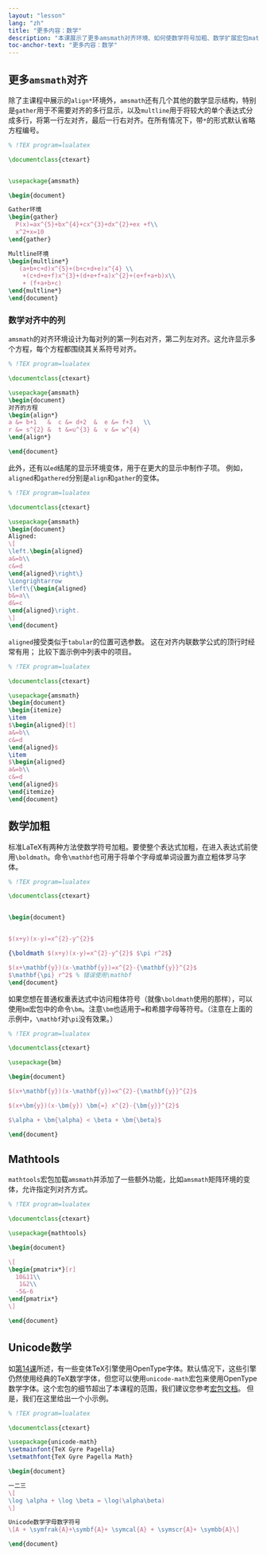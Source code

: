 ```yaml
---
layout: "lesson"
lang: "zh"
title: "更多内容：数学"
description: "本课展示了更多amsmath对齐环境、如何使数学符号加粗、数学扩展宏包mathtools，以及在数学中使用Unicode输入。"
toc-anchor-text: "更多内容：数学"
---
```


## 更多`amsmath`对齐

除了主课程中展示的`align*`环境外，`amsmath`还有几个其他的数学显示结构，特别是`gather`用于不需要对齐的多行显示，以及`multline`用于将较大的单个表达式分成多行，将第一行左对齐，最后一行右对齐。在所有情况下，带`*`的形式默认省略方程编号。

```latex
% !TEX program=lualatex

\documentclass{ctexart}


\usepackage{amsmath}

\begin{document}

Gather环境
\begin{gather}
  P(x)=ax^{5}+bx^{4}+cx^{3}+dx^{2}+ex +f\\
  x^2+x=10
\end{gather}

Multline环境
\begin{multline*}
   (a+b+c+d)x^{5}+(b+c+d+e)x^{4} \\
    +(c+d+e+f)x^{3}+(d+e+f+a)x^{2}+(e+f+a+b)x\\
    + (f+a+b+c)
\end{multline*}
\end{document}
```

### 数学对齐中的列

`amsmath`的对齐环境设计为每对列的第一列右对齐，第二列左对齐。这允许显示多个方程，每个方程都围绕其关系符号对齐。

```latex
% !TEX program=lualatex

\documentclass{ctexart}

\usepackage{amsmath}
\begin{document}
对齐的方程
\begin{align*}
a &= b+1   &  c &= d+2  &  e &= f+3   \\
r &= s^{2} &  t &=u^{3} &  v &= w^{4}
\end{align*}

\end{document}
```

此外，还有以`ed`结尾的显示环境变体，用于在更大的显示中制作子项。
例如，`aligned`和`gathered`分别是`align`和`gather`的变体。

```latex
% !TEX program=lualatex

\documentclass{ctexart}

\usepackage{amsmath}
\begin{document}
Aligned:
\[
\left.\begin{aligned}
a&=b\\
c&=d
\end{aligned}\right\}
\Longrightarrow
\left\{\begin{aligned}
b&=a\\
d&=c
\end{aligned}\right.
\]
\end{document}
```

`aligned`接受类似于`tabular`的位置可选参数。
这在对齐内联数学公式的顶行时经常有用；
比较下面示例中列表中的项目。

```latex
% !TEX program=lualatex

\documentclass{ctexart}

\usepackage{amsmath}
\begin{document}
\begin{itemize}
\item 
$\begin{aligned}[t]
a&=b\\
c&=d
\end{aligned}$
\item 
$\begin{aligned}
a&=b\\
c&=d
\end{aligned}$
\end{itemize}
\end{document}
```

## 数学加粗
标准LaTeX有两种方法使数学符号加粗。要使整个表达式加粗，在进入表达式前使用`\boldmath`。命令`\mathbf`也可用于将单个字母或单词设置为直立粗体罗马字体。

```latex
% !TEX program=lualatex

\documentclass{ctexart}


\begin{document}


$(x+y)(x-y)=x^{2}-y^{2}$

{\boldmath $(x+y)(x-y)=x^{2}-y^{2}$ $\pi r^2$}

$(x+\mathbf{y})(x-\mathbf{y})=x^{2}-{\mathbf{y}}^{2}$
$\mathbf{\pi} r^2$ % 错误使用\mathbf
\end{document}
```

如果您想在普通权重表达式中访问粗体符号（就像`\boldmath`使用的那样），可以使用`bm`宏包中的命令`\bm`。注意`\bm`也适用于`=`和希腊字母等符号。（注意在上面的示例中，`\mathbf`对`\pi`没有效果。）

```latex
% !TEX program=lualatex

\documentclass{ctexart}

\usepackage{bm}

\begin{document}

$(x+\mathbf{y})(x-\mathbf{y})=x^{2}-{\mathbf{y}}^{2}$

$(x+\bm{y})(x-\bm{y}) \bm{=} x^{2}-{\bm{y}}^{2}$

$\alpha + \bm{\alpha} < \beta + \bm{\beta}$

\end{document}
```

## Mathtools
`mathtools`宏包加载`amsmath`并添加了一些额外功能，比如`amsmath`矩阵环境的变体，允许指定列对齐方式。
```latex
% !TEX program=lualatex

\documentclass{ctexart}

\usepackage{mathtools}

\begin{document}

\[
\begin{pmatrix*}[r]
  10&11\\
   1&2\\
  -5&-6
\end{pmatrix*}
\]

\end{document}
```

## Unicode数学

如[第14课](lesson-14)所述，有一些变体TeX引擎使用OpenType字体。默认情况下，这些引擎仍然使用经典的TeX数学字体，但您可以使用`unicode-math`宏包来使用OpenType数学字体。这个宏包的细节超出了本课程的范围，我们建议您参考[宏包文档](https://texdoc.org/pkg/unicode-math)。
但是，我们在这里给出一个小示例。

```latex
% !TEX program=lualatex

\documentclass{ctexart}

\usepackage{unicode-math}
\setmainfont{TeX Gyre Pagella}
\setmathfont{TeX Gyre Pagella Math}

\begin{document}

一二三
\[
\log \alpha + \log \beta = \log(\alpha\beta)
\]

Unicode数学字母数字符号
\[A + \symfrak{A}+\symbf{A}+ \symcal{A} + \symscr{A}+ \symbb{A}\]

\end{document}
```
